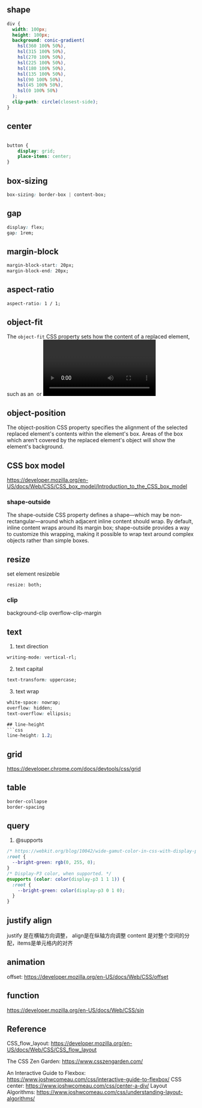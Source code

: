 ## shape
```css
div {
  width: 100px;
  height: 100px;
  background: conic-gradient(
    hsl(360 100% 50%),
    hsl(315 100% 50%),
    hsl(270 100% 50%),
    hsl(225 100% 50%),
    hsl(180 100% 50%),
    hsl(135 100% 50%),
    hsl(90 100% 50%),
    hsl(45 100% 50%),
    hsl(0 100% 50%)
  );
  clip-path: circle(closest-side);
}
```
## center
```css

button {
    display: grid;
    place-items: center;
}
```

## box-sizing
```css
box-sizing: border-box | content-box;
```

## gap
```css
display: flex;
gap: 1rem;
```

## margin-block
```css
margin-block-start: 20px; 
margin-block-end: 20px; 
```

## aspect-ratio
```css
aspect-ratio: 1 / 1;
```

## object-fit
The `object-fit` CSS property sets how the content of a replaced element, such as an <img> or <video>, should be resized to fit its container.

## object-position
The object-position CSS property specifies the alignment of the selected replaced element's contents within the element's box. Areas of the box which aren't covered by the replaced element's object will show the element's background.


## CSS box model
https://developer.mozilla.org/en-US/docs/Web/CSS/CSS_box_model/Introduction_to_the_CSS_box_model

### shape-outside
The shape-outside CSS property defines a shape—which may be non-rectangular—around which adjacent inline content should wrap. By default, inline content wraps around its margin box; shape-outside provides a way to customize this wrapping, making it possible to wrap text around complex objects rather than simple boxes.

## resize
set element resizeble
```
resize: both;
```

### clip
background-clip
overflow-clip-margin

## text

1. text direction
```css
writing-mode: vertical-rl;
```
2. text capital
```css
text-transform: uppercase;
```

3. text wrap
```css
white-space: nowrap;
overflow: hidden;
text-overflow: ellipsis;

## line-height
```css
line-height: 1.2;
```

## grid
https://developer.chrome.com/docs/devtools/css/grid

## table
```css
border-collapse
border-spacing
```

## query
1. @supports
```css
/* https://webkit.org/blog/10042/wide-gamut-color-in-css-with-display-p3/ */
:root {
  --bright-green: rgb(0, 255, 0);
}
/* Display-P3 color, when supported. */
@supports (color: color(display-p3 1 1 1)) {
  :root {
    --bright-green: color(display-p3 0 1 0);
  }
}
```

## justify  align

justify 是在横轴方向调整， align是在纵轴方向调整
content 是对整个空间的分配，items是单元格内的对齐

## animation
offset: https://developer.mozilla.org/en-US/docs/Web/CSS/offset

## function
https://developer.mozilla.org/en-US/docs/Web/CSS/sin



## Reference
CSS_flow_layout: https://developer.mozilla.org/en-US/docs/Web/CSS/CSS_flow_layout

The CSS Zen Garden: https://www.csszengarden.com/

An Interactive Guide to Flexbox: https://www.joshwcomeau.com/css/interactive-guide-to-flexbox/
CSS center: https://www.joshwcomeau.com/css/center-a-div/
Layout Algorithms:  https://www.joshwcomeau.com/css/understanding-layout-algorithms/
